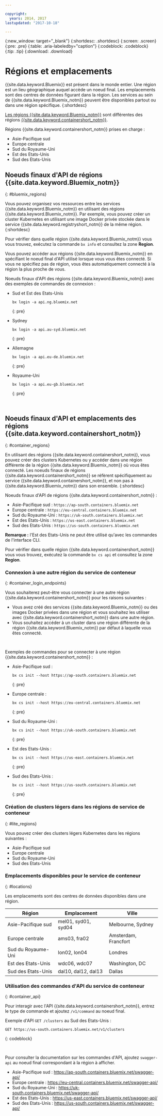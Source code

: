 ```yaml
---

copyright:
  years: 2014, 2017
lastupdated: "2017-10-18"

---
```


{:new_window: target="_blank"}
{:shortdesc: .shortdesc}
{:screen: .screen}
{:pre: .pre}
{:table: .aria-labeledby="caption"}
{:codeblock: .codeblock}
{:tip: .tip}
{:download: .download}

# Régions et emplacements
{{site.data.keyword.Bluemix}} est présent dans le monde entier. Une région est un lieu géographique auquel accède un noeud final. Les emplacements sont des centres de données figurant dans la région. Les services au sein de {{site.data.keyword.Bluemix_notm}} peuvent être disponibles partout ou dans une région spécifique.
{:shortdesc}

[Les régions {{site.data.keyword.Bluemix_notm}}](#bluemix_regions) sont différentes des régions [{{site.data.keyword.containershort_notm}}](#container_regions).

Régions {{site.data.keyword.containershort_notm}} prises en charge :
  * Asie-Pacifique sud
  * Europe centrale
  * Sud du Royaume-Uni
  * Est des Etats-Unis
  * Sud des Etats-Unis

## Noeuds finaux d'API de régions {{site.data.keyword.Bluemix_notm}}
{: #bluemix_regions}

Vous pouvez organisez vos ressources entre les services {{site.data.keyword.Bluemix_notm}} en utilisant des régions {{site.data.keyword.Bluemix_notm}}. Par exemple, vous pouvez créer un cluster Kubernetes en utilisant une image Docker privée stockée dans le service {{site.data.keyword.registryshort_notm}} de la même région.
{:shortdesc}

Pour vérifier dans quelle région {{site.data.keyword.Bluemix_notm}} vous vous trouvez, exécutez la commande `bx info` et consultez la zone **Region**.

Vous pouvez accéder aux régions {{site.data.keyword.Bluemix_notm}} en spécifiant le noeud final d'API utilisé lorsque vous vous êtes connecté. Si vous ne spécifiez pas de région, vous êtes automatiquement connecté à la région la plus proche de vous.

Noeuds finaux d'API des régions {{site.data.keyword.Bluemix_notm}} avec des exemples de commandes de connexion :

  * Sud et Est des Etats-Unis
      ```
      bx login -a api.ng.bluemix.net
      ```
      {: pre}

  * Sydney
      ```
      bx login -a api.au-syd.bluemix.net
      ```
      {: pre}

  * Allemagne
      ```
      bx login -a api.eu-de.bluemix.net
      ```
      {: pre}

  * Royaume-Uni
      ```
      bx login -a api.eu-gb.bluemix.net
      ```
      {: pre}



<br />


## Noeuds finaux d'API et emplacements des régions {{site.data.keyword.containershort_notm}}
{: #container_regions}

En utilisant des régions {{site.data.keyword.containershort_notm}}, vous pouvez créer des clusters  Kubernetes ou y accéder dans une région différente de la région {{site.data.keyword.Bluemix_notm}} où vous êtes connecté. Les noeuds finaux de régions {{site.data.keyword.containershort_notm}} se réfèrent spécifiquement au service {{site.data.keyword.containershort_notm}}, et non pas à {{site.data.keyword.Bluemix_notm}} dans son ensemble.
{:shortdesc}

Noeuds finaux d'API de régions {{site.data.keyword.containershort_notm}} :
  * Asie-Pacifique sud : `https://ap-south.containers.bluemix.net`
  * Europe centrale : `https://eu-central.containers.bluemix.net`
  * Sud du Royaume-Uni : `https://uk-south.containers.bluemix.net`
  * Est des Etats-Unis : `https://us-east.containers.bluemix.net`
  * Sud des Etats-Unis : `https://us-south.containers.bluemix.net`

**Remarque :** l'Est des Etats-Unis ne peut être utilisé qu'avec les commandes de l'interface CLI.

Pour vérifier dans quelle région {{site.data.keyword.containershort_notm}} vous vous trouvez, exécutez la commande `bx cs api` et consultez la zone **Region**.

### Connexion à une autre région du service de conteneur
{: #container_login_endpoints}

Vous souhaiterez peut-être vous connecter à une autre région {{site.data.keyword.containershort_notm}} pour les raisons suivantes : 
  * Vous avez créé des services {{site.data.keyword.Bluemix_notm}} ou des images Docker privées dans une région et vous souhaitez les utiliser avec {{site.data.keyword.containershort_notm}} dans une autre région.
  * Vous souhaitez accéder à un cluster dans une région différente de la région {{site.data.keyword.Bluemix_notm}} par défaut à laquelle vous êtes connecté.

</br>

Exemples de commandes pour se connecter à une région {{site.data.keyword.containershort_notm}} :
  * Asie-Pacifique sud :
    ```
    bx cs init --host https://ap-south.containers.bluemix.net
    ```
    {: pre}

  * Europe centrale :
    ```
    bx cs init --host https://eu-central.containers.bluemix.net
    ```
    {: pre}

  * Sud du Royaume-Uni :
    ```
    bx cs init --host https://uk-south.containers.bluemix.net
    ```
    {: pre}

  * Est des Etats-Unis :
    ```
    bx cs init --host https://us-east.containers.bluemix.net
    ```
    {: pre}

  * Sud des Etats-Unis :
    ```
    bx cs init --host https://us-south.containers.bluemix.net
    ```
    {: pre}

### Création de clusters légers dans les régions de service de conteneur
{: #lite_regions}

Vous pouvez créer des clusters légers Kubernetes dans les régions suivantes :
  * Asie-Pacifique sud
  * Europe centrale
  * Sud du Royaume-Uni
  * Sud des Etats-Unis

### Emplacements disponibles pour le service de conteneur
{: #locations}

Les emplacements sont des centres de données disponibles dans une région.

  | Région | Emplacement | Ville |
  |--------|----------|------|
  | Asie-Pacifique sud| mel01, syd01, syd04        | Melbourne, Sydney |
  | Europe centrale| ams03, fra02        | Amsterdam, Francfort |
  | Sud du Royaume-Uni| lon02, lon04         | Londres |
  | Est des Etats-Unis| wdc06, wdc07        | Washington, DC |
  | Sud des Etats-Unis     | dal10, dal12, dal13       | Dallas |

### Utilisation des commandes d'API du service de conteneur
{: #container_api}

Pour interagir avec l'API {{site.data.keyword.containershort_notm}}, entrez le type de commande et ajoutez `/v1/command` au noeud final.

Exemple d'API `GET /clusters` au Sud des Etats-Unis :
  ```
  GET https://us-south.containers.bluemix.net/v1/clusters
  ```
  {: codeblock}

</br>

Pour consulter la documentation sur les commandes d'API, ajoutez `swagger-api` au noeud final correspondant à la région à afficher.
  * Asie-Pacifique sud : https://ap-south.containers.bluemix.net/swagger-api/
  * Europe centrale : https://eu-central.containers.bluemix.net/swagger-api/
  * Sud du Royaume-Uni : https://uk-south.containers.bluemix.net/swagger-api/
  * Est des Etats-Unis : https://us-east.containers.bluemix.net/swagger-api/
  * Sud des Etats-Unis : https://us-south.containers.bluemix.net/swagger-api/

